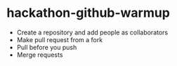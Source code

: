 # hackathon-github-warmup


* Create a repository and add people as collaborators
* Make pull request from a fork
* Pull before you push
* Merge requests


